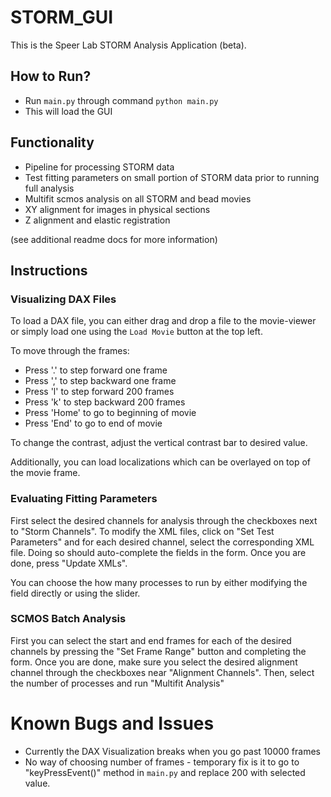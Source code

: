 # STORM_GUI


This is the Speer Lab STORM Analysis Application (beta). 


## How to Run? 

* Run `main.py` through command `python main.py`
* This will load the GUI 


## Functionality

* Pipeline for processing STORM data
 * Test fitting parameters on small portion of STORM data prior to running full analysis 
 * Multifit scmos analysis on all STORM and bead movies 
 * XY alignment for images in physical sections 
 * Z alignment and elastic registration


(see additional readme docs for more information) 


## Instructions 

### Visualizing DAX Files 

To load a DAX file, you can either drag and drop a file to the movie-viewer or simply load one using the 
`Load Movie` button at the top left. 

To move through the frames: 

* Press '.' to step forward one frame 
* Press ',' to step backward one frame 
* Press 'l' to step forward 200 frames 
* Press 'k' to step backward 200 frames 
* Press 'Home' to go to beginning of movie 
* Press 'End' to go to end of movie 

To change the contrast, adjust the vertical contrast bar to desired value. 

Additionally, you can load localizations which can be overlayed on top of the movie frame.

### Evaluating Fitting Parameters 

First select the desired channels for analysis through the checkboxes next to "Storm Channels". To modify the XML files, click on "Set Test Parameters" and for each desired channel, select the corresponding XML file. Doing so should auto-complete the fields in the form. Once you are done, press "Update XMLs". 

You can choose the how many processes to run by either modifying the field directly or using the slider. 


### SCMOS Batch Analysis 

First you can select the start and end frames for each of the desired channels by pressing the "Set Frame Range" button and completing the form. Once you are done, make sure you select the desired alignment channel through the checkboxes near "Alignment Channels". Then, select the number of processes and run "Multifit Analysis" 

# Known Bugs and Issues 

* Currently the DAX Visualization breaks when you go past 10000 frames 
* No way of choosing number of frames - temporary fix is it to go to "keyPressEvent()" method in `main.py` and replace 200 with selected value. 

